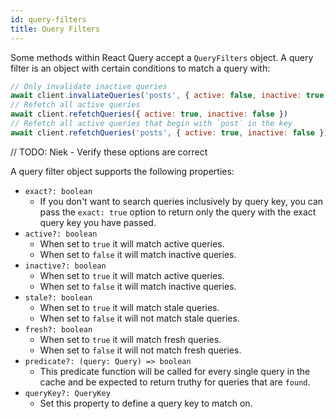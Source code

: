 ```yaml
---
id: query-filters
title: Query Filters
---
```


Some methods within React Query accept a `QueryFilters` object. A query filter is an object with certain conditions to match a query with:

```js
// Only invalidate inactive queries
await client.invaliateQueries('posts', { active: false, inactive: true })
// Refetch all active queries
await client.refetchQueries({ active: true, inactive: false })
// Refetch all active queries that begin with `post` in the key
await client.refetchQueries('posts', { active: true, inactive: false })
```

// TODO: Niek - Verify these options are correct

A query filter object supports the following properties:

- `exact?: boolean`
  - If you don't want to search queries inclusively by query key, you can pass the `exact: true` option to return only the query with the exact query key you have passed.
- `active?: boolean`
  - When set to `true` it will match active queries.
  - When set to `false` it will match inactive queries.
- `inactive?: boolean`
  - When set to `true` it will match active queries.
  - When set to `false` it will match inactive queries.
- `stale?: boolean`
  - When set to `true` it will match stale queries.
  - When set to `false` it will not match stale queries.
- `fresh?: boolean`
  - When set to `true` it will match fresh queries.
  - When set to `false` it will not match fresh queries.
- `predicate?: (query: Query) => boolean`
  - This predicate function will be called for every single query in the cache and be expected to return truthy for queries that are `found`.
- `queryKey?: QueryKey`
  - Set this property to define a query key to match on.
